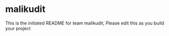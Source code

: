 # malikudit
This is the initiated README for team malikudit, Please edit this as you build your project
